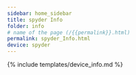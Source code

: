 ```yaml
---
sidebar: home_sidebar
title: spyder Info
folder: info
# name of the page (/{{permalink}}.html)
permalink: spyder_Info.html
device: spyder
---
```

{% include templates/device_info.md %}

